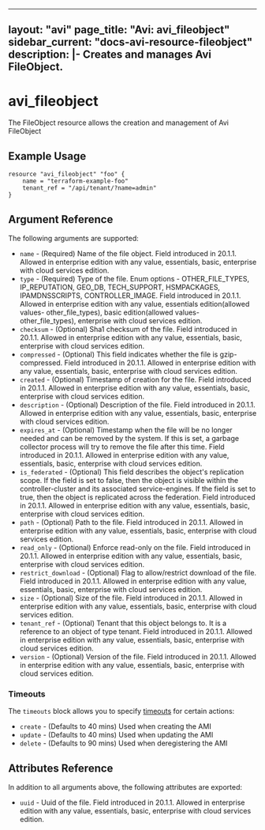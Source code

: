 <!--
    Copyright 2021 VMware, Inc.
    SPDX-License-Identifier: Mozilla Public License 2.0
-->
---
layout: "avi"
page_title: "Avi: avi_fileobject"
sidebar_current: "docs-avi-resource-fileobject"
description: |-
  Creates and manages Avi FileObject.
---

# avi_fileobject

The FileObject resource allows the creation and management of Avi FileObject

## Example Usage

```hcl
resource "avi_fileobject" "foo" {
    name = "terraform-example-foo"
    tenant_ref = "/api/tenant/?name=admin"
}
```

## Argument Reference

The following arguments are supported:

* `name` - (Required) Name of the file object. Field introduced in 20.1.1. Allowed in enterprise edition with any value, essentials, basic, enterprise with cloud services edition.
* `type` - (Required) Type of the file. Enum options - OTHER_FILE_TYPES, IP_REPUTATION, GEO_DB, TECH_SUPPORT, HSMPACKAGES, IPAMDNSSCRIPTS, CONTROLLER_IMAGE. Field introduced in 20.1.1. Allowed in enterprise edition with any value, essentials edition(allowed values- other_file_types), basic edition(allowed values- other_file_types), enterprise with cloud services edition.
* `checksum` - (Optional) Sha1 checksum of the file. Field introduced in 20.1.1. Allowed in enterprise edition with any value, essentials, basic, enterprise with cloud services edition.
* `compressed` - (Optional) This field indicates whether the file is gzip-compressed. Field introduced in 20.1.1. Allowed in enterprise edition with any value, essentials, basic, enterprise with cloud services edition.
* `created` - (Optional) Timestamp of creation for the file. Field introduced in 20.1.1. Allowed in enterprise edition with any value, essentials, basic, enterprise with cloud services edition.
* `description` - (Optional) Description of the file. Field introduced in 20.1.1. Allowed in enterprise edition with any value, essentials, basic, enterprise with cloud services edition.
* `expires_at` - (Optional) Timestamp when the file will be no longer needed and can be removed by the system. If this is set, a garbage collector process will try to remove the file after this time. Field introduced in 20.1.1. Allowed in enterprise edition with any value, essentials, basic, enterprise with cloud services edition.
* `is_federated` - (Optional) This field describes the object's replication scope. If the field is set to false, then the object is visible within the controller-cluster and its associated service-engines. If the field is set to true, then the object is replicated across the federation. Field introduced in 20.1.1. Allowed in enterprise edition with any value, essentials, basic, enterprise with cloud services edition.
* `path` - (Optional) Path to the file. Field introduced in 20.1.1. Allowed in enterprise edition with any value, essentials, basic, enterprise with cloud services edition.
* `read_only` - (Optional) Enforce read-only on the file. Field introduced in 20.1.1. Allowed in enterprise edition with any value, essentials, basic, enterprise with cloud services edition.
* `restrict_download` - (Optional) Flag to allow/restrict download of the file. Field introduced in 20.1.1. Allowed in enterprise edition with any value, essentials, basic, enterprise with cloud services edition.
* `size` - (Optional) Size of the file. Field introduced in 20.1.1. Allowed in enterprise edition with any value, essentials, basic, enterprise with cloud services edition.
* `tenant_ref` - (Optional) Tenant that this object belongs to. It is a reference to an object of type tenant. Field introduced in 20.1.1. Allowed in enterprise edition with any value, essentials, basic, enterprise with cloud services edition.
* `version` - (Optional) Version of the file. Field introduced in 20.1.1. Allowed in enterprise edition with any value, essentials, basic, enterprise with cloud services edition.


### Timeouts

The `timeouts` block allows you to specify [timeouts](https://www.terraform.io/docs/configuration/resources.html#timeouts) for certain actions:

* `create` - (Defaults to 40 mins) Used when creating the AMI
* `update` - (Defaults to 40 mins) Used when updating the AMI
* `delete` - (Defaults to 90 mins) Used when deregistering the AMI

## Attributes Reference

In addition to all arguments above, the following attributes are exported:

* `uuid` -  Uuid of the file. Field introduced in 20.1.1. Allowed in enterprise edition with any value, essentials, basic, enterprise with cloud services edition.

